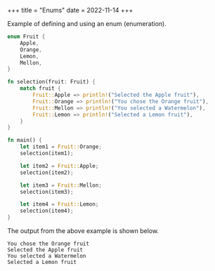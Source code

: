 +++
title = "Enums"
date = 2022-11-14
+++

Example of defining and using an enum (enumeration).

```rust
enum Fruit {
    Apple,
    Orange,
    Lemon,
    Mellon,
}

fn selection(fruit: Fruit) {
    match fruit {
        Fruit::Apple => println!("Selected the Apple fruit"),
        Fruit::Orange => println!("You chose the Orange fruit"),
        Fruit::Mellon => println!("You selected a Watermelon"),
        Fruit::Lemon => println!("Selected a Lemon fruit"),
    }
}

fn main() {
    let item1 = Fruit::Orange;
    selection(item1);

    let item2 = Fruit::Apple;
    selection(item2);

    let item3 = Fruit::Mellon;
    selection(item3);

    let item4 = Fruit::Lemon;
    selection(item4);
}
```

The output from the above example is shown below.

```
You chose the Orange fruit
Selected the Apple fruit
You selected a Watermelon
Selected a Lemon fruit
```
